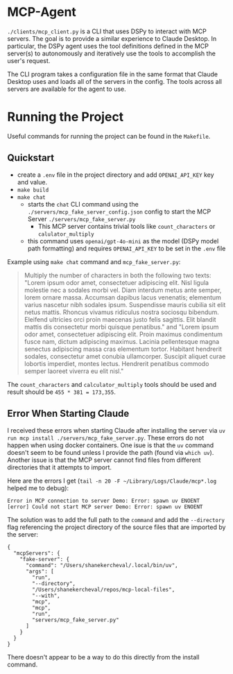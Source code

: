 # MCP-Agent

`./clients/mcp_client.py` is a CLI that uses DSPy to interact with MCP servers. The goal is to provide a similar experience to Claude Desktop. In particular, the DSPy agent uses the tool definitions defined in the MCP server(s) to autonomously and iteratively use the tools to accomplish the user's request.

The CLI program takes a configuration file in the same format that Claude Desktop uses and loads all of the servers in the config. The tools across all servers are available for the agent to use.

# Running the Project

Useful commands for running the project can be found in the `Makefile`.

## Quickstart

- create a `.env` file in the project directory and add `OPENAI_API_KEY` key and value.
- `make build`
- `make chat` 
    - starts the `chat` CLI command using the `./servers/mcp_fake_server_config.json` config to start the MCP Server `./servers/mcp_fake_server.py`
        - This MCP server contains trivial tools like `count_characters` or `calulator_multiply`
    - this command uses `openai/gpt-4o-mini` as the model (DSPy model path formatting) and requires `OPENAI_API_KEY` to be set in the `.env` file

Example using `make chat` command and `mcp_fake_server.py`:

> Multiply the number of characters in both the following two texts: "Lorem ipsum odor amet, consectetuer adipiscing elit. Nisl ligula molestie nec a sodales morbi vel. Diam interdum metus ante semper, lorem ornare massa. Accumsan dapibus lacus venenatis; elementum varius nascetur nibh sodales ipsum. Suspendisse mauris cubilia sit elit netus mattis. Rhoncus vivamus ridiculus nostra sociosqu bibendum. Eleifend ultricies orci proin maecenas justo felis sagittis. Elit blandit mattis dis consectetur morbi quisque penatibus." and "Lorem ipsum odor amet, consectetuer adipiscing elit. Proin maximus condimentum fusce nam, dictum adipiscing maximus. Lacinia pellentesque magna senectus adipiscing massa cras elementum tortor. Habitant hendrerit sodales, consectetur amet conubia ullamcorper. Suscipit aliquet curae lobortis imperdiet, montes lectus. Hendrerit penatibus commodo semper laoreet viverra eu elit nisl."

The `count_characters` and `calculator_multiply` tools should be used and result should be `455 * 381 = 173,355`.

## Error When Starting Claude

I received these errors when starting Claude after installing the server via `uv run mcp install ./servers/mcp_fake_server.py`. These errors do not happen when using docker containers. One isue is that the `uv` command doesn't seem to be found unless I provide the path (found via `which uv`). Another issue is that the MCP server cannot find files from different directories that it attempts to import.

Here are the errors I get (`tail -n 20 -F ~/Library/Logs/Claude/mcp*.log` helped me to debug):

```
Error in MCP connection to server Demo: Error: spawn uv ENOENT
[error] Could not start MCP server Demo: Error: spawn uv ENOENT
```

The solution was to add the full path to the `command` and add the `--directory` flag referencing the project directory of the source files that are imported by the server:

```
{
  "mcpServers": {
    "fake-server": {
      "command": "/Users/shanekercheval/.local/bin/uv",
      "args": [
        "run",
        "--directory", 
        "/Users/shanekercheval/repos/mcp-local-files",
        "--with",
        "mcp",
        "mcp",
        "run",
        "servers/mcp_fake_server.py"
      ]
    }
  }
}
```

There doesn't appear to be a way to do this directly from the install command.
